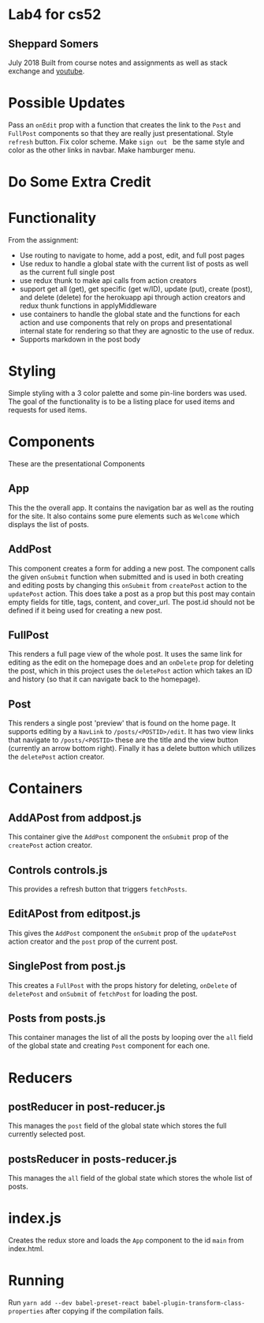 # Lab4 for cs52
## Sheppard Somers
July 2018
Built from course notes and assignments as well as stack exchange and [youtube](https://www.youtube.com/watch?v=Td-2D-_7Y2E&index=20&list=PLoYCgNOIyGABj2GQSlDRjgvXtqfDxKm5b).

# Possible Updates
Pass an ```onEdit``` prop with a function that creates the link to the ```Post``` and ```FullPost``` components so that they are really just presentational. Style ```refresh``` button. Fix color scheme. Make ```sign out ``` be the same style and color as the other links in navbar. Make hamburger menu.

# Do Some Extra Credit

# Functionality
From the assignment:
  * Use routing to navigate to home, add a post, edit, and full post pages
  * Use redux to handle a global state with the current list of posts as well as the current full single post
  * use redux thunk to make api calls from action creators
  * support get all (get), get specific (get w/ID), update (put), create (post), and delete (delete) for the herokuapp api through action creators and redux thunk functions in applyMiddleware
  * use containers to handle the global state and the functions for each action and use components that rely on props and presentational internal state for rendering so that they are agnostic to the use of redux.
  * Supports markdown in the post body


# Styling
Simple styling with a 3 color palette and some pin-line borders was used.
The goal of the functionality is to be a listing place for used items and requests for used items.

# Components
These are the presentational Components
## App
This the the overall app. It contains the navigation bar as well as the routing for the site. It also contains some pure elements such as ```Welcome``` which displays the list of posts.

## AddPost
This component creates a form for adding a new post. The component calls the given ```onSubmit``` function when submitted and is used in both creating and editing posts by changing this ```onSubmit``` from ```createPost``` action to the ```updatePost``` action. This does take a post as a prop but this post may contain empty fields for title, tags, content, and cover_url. The post.id should not be defined if it being used for creating a new post.

## FullPost
This renders a full page view of the whole post. It uses the same link for editing as the edit on the homepage does and an ```onDelete``` prop for deleting the post, which in this project uses the ```deletePost``` action which takes an ID and history (so that it can navigate back to the homepage).

## Post
This renders a single post 'preview' that is found on the home page. It supports editing by a ```NavLink``` to ```/posts/<POSTID>/edit```. It has two view links that navigate to ```/posts/<POSTID>``` these are the title and the view button (currently an arrow bottom right). Finally it has a delete button which utilizes the ```deletePost``` action creator.

# Containers
## AddAPost from addpost.js
This container give the ```AddPost``` component the ```onSubmit``` prop of the ```createPost``` action creator.

## Controls controls.js
This provides a refresh button that triggers ```fetchPosts```.

## EditAPost from editpost.js
This gives the ```AddPost``` component the ```onSubmit``` prop of the ```updatePost``` action creator and the ```post``` prop of the current post.

## SinglePost from post.js
This creates a ```FullPost``` with the props history for deleting, ```onDelete``` of ```deletePost``` and ```onSubmit``` of ```fetchPost``` for loading the post.

## Posts from posts.js
This container manages the list of all the posts by looping over the ```all``` field of the global state and creating ```Post``` component for each one.

# Reducers
## postReducer in post-reducer.js
This manages the ```post``` field of the global state which stores the full currently selected post.

## postsReducer in posts-reducer.js
This manages the ```all``` field of the global state which stores the whole list of posts.

# index.js
Creates the redux store and loads the ```App``` component to the id ```main``` from index.html.

# Running
Run `yarn add --dev babel-preset-react babel-plugin-transform-class-properties` after copying if the compilation fails.
